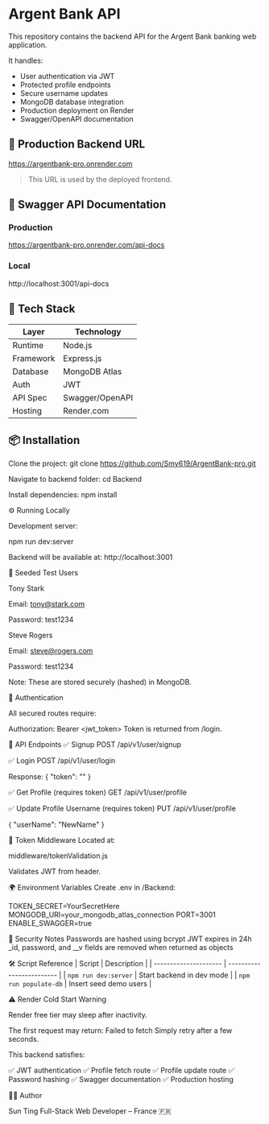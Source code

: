 # Argent Bank API

This repository contains the backend API for the Argent Bank banking web application.

It handles:

- User authentication via JWT
- Protected profile endpoints
- Secure username updates
- MongoDB database integration
- Production deployment on Render
- Swagger/OpenAPI documentation

## 🚀 Production Backend URL
https://argentbank-pro.onrender.com
> This URL is used by the deployed frontend.


## 🧾 Swagger API Documentation

### Production

https://argentbank-pro.onrender.com/api-docs

### Local
http://localhost:3001/api-docs

## 🧰 Tech Stack
| Layer | Technology |
|-------|------------|
| Runtime | Node.js |
| Framework | Express.js |
| Database | MongoDB Atlas |
| Auth | JWT |
| API Spec | Swagger/OpenAPI |
| Hosting | Render.com |

## 📦 Installation

Clone the project:
git clone https://github.com/Smy619/ArgentBank-pro.git

Navigate to backend folder:
cd Backend

Install dependencies:
npm install

⚙️ Running Locally

Development server:

npm run dev:server

Backend will be available at:
http://localhost:3001


👤 Seeded Test Users

Tony Stark

Email: tony@stark.com

Password: test1234

Steve Rogers

Email: steve@rogers.com

Password: test1234

Note: These are stored securely (hashed) in MongoDB.

🔐 Authentication

All secured routes require:

Authorization: Bearer <jwt_token>
Token is returned from /login.

📌 API Endpoints
✅ Signup
POST /api/v1/user/signup

✅ Login
POST /api/v1/user/login

Response:
{
  "token": "<jwt>"
}

✅ Get Profile (requires token)
GET /api/v1/user/profile

✅ Update Profile Username (requires token)
PUT /api/v1/user/profile

{
  "userName": "NewName"
}

🔐 Token Middleware
Located at:

middleware/tokenValidation.js

Validates JWT from header.

🌍 Environment Variables
Create .env in /Backend:

TOKEN_SECRET=YourSecretHere
MONGODB_URI=your_mongodb_atlas_connection
PORT=3001
ENABLE_SWAGGER=true

🧠 Security Notes
Passwords are hashed using bcrypt
JWT expires in 24h
_id, password, and __v fields are removed when returned as objects

🛠 Script Reference
| Script                | Description               |
| --------------------- | ------------------------- |
| `npm run dev:server`  | Start backend in dev mode |
| `npm run populate-db` | Insert seed demo users    |

⚠️ Render Cold Start Warning

Render free tier may sleep after inactivity.

The first request may return:
Failed to fetch
Simply retry after a few seconds.

This backend satisfies:

✅ JWT authentication
✅ Profile fetch route
✅ Profile update route
✅ Password hashing
✅ Swagger documentation
✅ Production hosting

🧑‍💻 Author

Sun Ting
Full-Stack Web Developer – France 🇫🇷